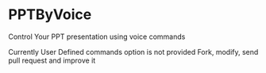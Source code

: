 PPTByVoice
==========

Control Your PPT presentation using voice commands

Currently User Defined commands option is not provided
Fork, modify, send pull request and improve it
